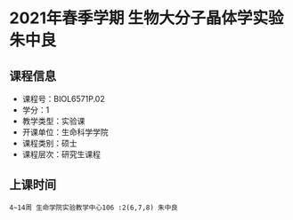 # 2021年春季学期 生物大分子晶体学实验 朱中良






## 课程信息

- 课程号：BIOL6571P.02
- 学分：1
- 教学类型：实验课
- 开课单位：生命科学学院
- 课程类别：硕士
- 课程层次：研究生课程

## 上课时间

```
4~14周 生命学院实验教学中心106 :2(6,7,8) 朱中良
```

